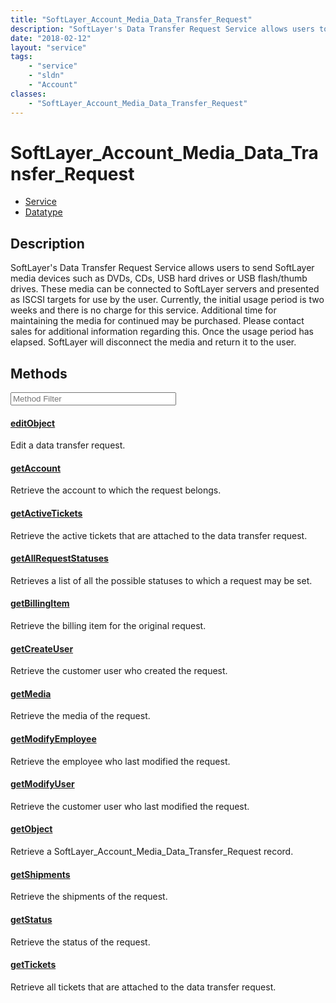 ```yaml
---
title: "SoftLayer_Account_Media_Data_Transfer_Request"
description: "SoftLayer's Data Transfer Request Service allows users to send SoftLayer media devices such as DVDs, CDs, USB hard drive... "
date: "2018-02-12"
layout: "service"
tags:
    - "service"
    - "sldn"
    - "Account"
classes:
    - "SoftLayer_Account_Media_Data_Transfer_Request"
---
```

# SoftLayer_Account_Media_Data_Transfer_Request
<div id='service-datatype'>
    <ul id='sldn-reference-tabs'>
    <li id='service'> <a href='/reference/services/SoftLayer_Account_Media_Data_Transfer_Request' >Service</a></li>    <li id='datatype'> <a href='/reference/datatypes/SoftLayer_Account_Media_Data_Transfer_Request' >Datatype</a></li>
    </ul>
</div>

## Description


SoftLayer's Data Transfer Request Service allows users to send SoftLayer media devices such as DVDs, CDs, USB hard drives or USB flash/thumb drives. These media can be connected to SoftLayer servers and presented as ISCSI targets for use by the user. Currently, the initial usage period is two weeks and there is no charge for this service. Additional time for maintaining the media for continued may be purchased. Please contact sales for additional information regarding this. Once the usage period has elapsed. SoftLayer will disconnect the media and return it to the user. 



        
<div id="properties" class="content service-content">

## Methods

<div class="view-filters">
    <div class="clearfix">
        <div class="search-input-box">
            <input placeholder="Method Filter" onkeyup="titleSearch(inputId='edit-combine', divId='method-div', elementClass='method-row')" 
                type="text" id="edit-combine" value="" size="30" maxlength="128" class="form-text">
        </div>
    </div>
</div>

<div id="method-div">

<div class="method-row">

#### [editObject](/reference/services/SoftLayer_Account_Media_Data_Transfer_Request/editObject)
Edit a data transfer request.

</div>

<div class="method-row">

#### [getAccount](/reference/services/SoftLayer_Account_Media_Data_Transfer_Request/getAccount)
Retrieve the account to which the request belongs.

</div>

<div class="method-row">

#### [getActiveTickets](/reference/services/SoftLayer_Account_Media_Data_Transfer_Request/getActiveTickets)
Retrieve the active tickets that are attached to the data transfer request.

</div>

<div class="method-row">

#### [getAllRequestStatuses](/reference/services/SoftLayer_Account_Media_Data_Transfer_Request/getAllRequestStatuses)
Retrieves a list of all the possible statuses to which a request may be set.

</div>

<div class="method-row">

#### [getBillingItem](/reference/services/SoftLayer_Account_Media_Data_Transfer_Request/getBillingItem)
Retrieve the billing item for the original request.

</div>

<div class="method-row">

#### [getCreateUser](/reference/services/SoftLayer_Account_Media_Data_Transfer_Request/getCreateUser)
Retrieve the customer user who created the request.

</div>

<div class="method-row">

#### [getMedia](/reference/services/SoftLayer_Account_Media_Data_Transfer_Request/getMedia)
Retrieve the media of the request.

</div>

<div class="method-row">

#### [getModifyEmployee](/reference/services/SoftLayer_Account_Media_Data_Transfer_Request/getModifyEmployee)
Retrieve the employee who last modified the request.

</div>

<div class="method-row">

#### [getModifyUser](/reference/services/SoftLayer_Account_Media_Data_Transfer_Request/getModifyUser)
Retrieve the customer user who last modified the request.

</div>

<div class="method-row">

#### [getObject](/reference/services/SoftLayer_Account_Media_Data_Transfer_Request/getObject)
Retrieve a SoftLayer_Account_Media_Data_Transfer_Request record.

</div>

<div class="method-row">

#### [getShipments](/reference/services/SoftLayer_Account_Media_Data_Transfer_Request/getShipments)
Retrieve the shipments of the request.

</div>

<div class="method-row">

#### [getStatus](/reference/services/SoftLayer_Account_Media_Data_Transfer_Request/getStatus)
Retrieve the status of the request.

</div>

<div class="method-row">

#### [getTickets](/reference/services/SoftLayer_Account_Media_Data_Transfer_Request/getTickets)
Retrieve all tickets that are attached to the data transfer request.

</div>
</div>

</div>

